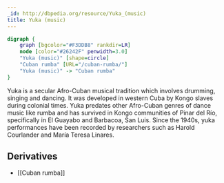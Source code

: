 ```yaml
---
_id: http://dbpedia.org/resource/Yuka_(music)
title: Yuka (music)
---
```


```dot
digraph {
	graph [bgcolor="#F3DDB8" rankdir=LR]
	node [color="#26242F" penwidth=3.0]
	"Yuka (music)" [shape=circle]
	"Cuban rumba" [URL="/cuban-rumba/"]
	"Yuka (music)" -> "Cuban rumba"
}
```

Yuka is a secular Afro-Cuban musical tradition which involves drumming, singing and dancing. It was developed in western Cuba by Kongo slaves during colonial times. Yuka predates other Afro-Cuban genres of dance music like rumba and has survived in Kongo communities of Pinar del Río, specifically in El Guayabo and Barbacoa, San Luis. Since the 1940s, yuka performances have been recorded by researchers such as Harold Courlander and María Teresa Linares.

## Derivatives

- [[Cuban rumba]]
